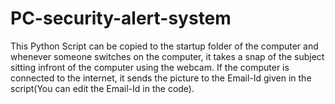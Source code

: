# PC-security-alert-system
This Python Script can be copied to the startup folder of the computer and whenever someone switches on the computer, it takes a snap of the subject sitting infront of the computer using the webcam. If the computer is connected to the internet, it sends the picture to the Email-Id given in the script(You can edit the Email-Id in the code).
